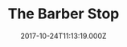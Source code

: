 ---
date: 2017-10-24T11:13:19.000Z
title: The Barber Stop
latitude: 52.04294691253548
longitude: 0.9543200024667841
category: checkin
---